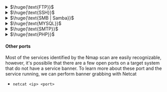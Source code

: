 <details>
<summary>$\huge{\text{FTP}}$</summary>

- Connect to ftp server
  - `ftp <ip>` and then login
- Check anonymous login (with nmap script ftp-anon or anonymous user)
- If you have a username try using it as password
- Brute force login
- Search exploit for vulnerable version
  
<br>
</details>

<details>
<summary>$\huge{\text{SSH}}$</summary>

- Connect to SSH
  - `ssh <username>@<ip>` and then login
- If you have a username try using it as password
- Brute force login
- Search exploit for vulnerable version

<br>
</details>

<details>
<summary>$\huge{\text{SMB | Samba}}$</summary>

- If you have a username try using it as password
- Brute force login
- Search exploit for vulnerable version
- If v1 is enabled - EternalBlue exploit (check with nmap --> smb-protocols)
- List shared folders
  - `smbclient --no-pass -L //<IP>` Null user
  - `smbclient -U 'username[%passwd]' -L [--pw-nt-hash] //<IP>` If you omit the pwd, it will be prompted. With --pw-nt-hash, the pwd provided is the NT hash
    - Example: `smbclient -U 'admin%admin' -L //<IP>`
- Obtain Information
  - `enum4linux -a [-u "<username>" -p "<passwd>"] <IP>`
- Command execution (authenticated)
  - `smbmap -H <ip> -u <user> -p <pass> -x 'ipconfig'`
  - psexec (impacket or metasploit)
    - can be used to pass NTLM hashes as password
    - `python3 psexec.py Administrator@ip`

<br>
</details>

<details>
<summary>$\huge{\text{MYSQL}}$</summary>

- Connect: `mysql -h <Hostname> -u root`
- If you have a username try using it as password
- Brute force login
  - Try with `root` default user

<br>
</details>

<details>
<summary>$\huge{\text{SMTP}}$</summary>

- Retrieve the hostname of the server (domain name)
  - ```
    root@debian:~# nc <ip> <port>
    220 openmailbox.xyz ESMTP Postfix: Welcome to our mail server.
    helo whatyouwant       # helo command
    250 openmailbox.xyz    # here
    ```
- Username Bruteforce
  - Automation:
    - `smtp-user-enum -U <path_to_wordlist> -t <ip>`
  - Manual
       ```
       root@debian:~# nc <ip> <port>
       220 openmailbox.xyz ESMTP Postfix: Welcome to our mail server.
       VRFY  root
       252 2.0.0 root                   <--- Output if user exists
       VRFY  idontexists
       550 5.1.1 <idontexists>: Recipient address rejected: User unknown in local recipient table
       ```
  - NOTE: there are other command you can use such as `RCPT TO`

<details>
<summary>More info abount HELO/EHLO</summary>

- The `HELO` command initiates the SMTP session conversation. The client greets the server and introduces itself. As a rule, `HELO` is attributed with an argument that specifies the domain name or IP address of the SMTP client.
- Example: `HELO client.net`
- `EHLO` is an alternative to `HELO` for servers that support the SMTP service extensions (ESMTP). If the server does not support ESMTP, it will reply with an error.
- Example: `EHLO client.net`

</details>

<br>
</details>

<details>
<summary>$\huge{\text{PHP}}$</summary>

- Famous exploit: php_cgi_arg_injection (up to version 5.3.12 and 5.4.2 )

<br>
</details>

#### Other ports
Most of the services identified by the Nmap scan are easily recognizable, however, it's possibile that there are a few open ports on a target system that do not have a service banner. To learn more about these port and the service running, we can perform banner grabbing with Netcat
- `netcat <ip> <port>`

